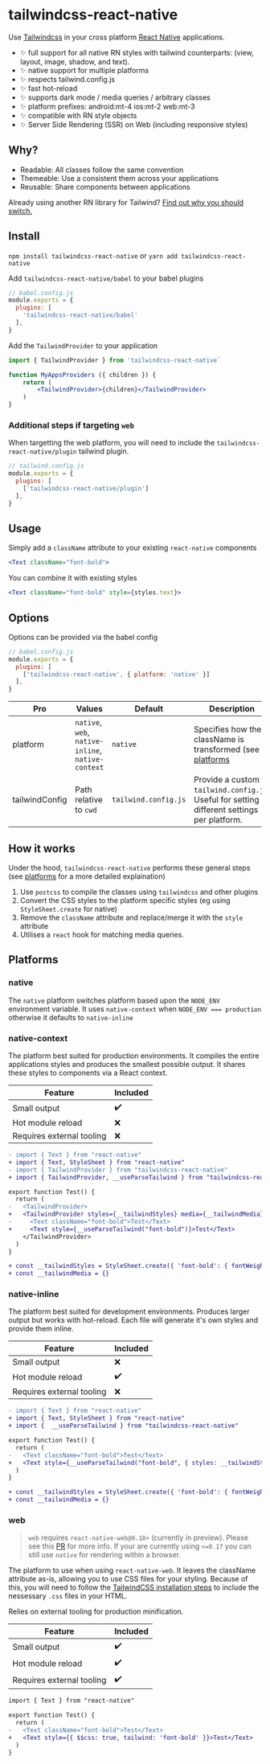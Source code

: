 # tailwindcss-react-native

Use [Tailwindcss](https://tailwindcss.com/) in your cross platform [React Native](https://reactnative.dev/) applications.

* :sparkles: full support for all native RN styles with tailwind counterparts: (view, layout, image, shadow, and text).
* :sparkles: native support for multiple platforms 
* :sparkles: respects tailwind.config.js
* :sparkles: fast hot-reload
* :sparkles: supports dark mode / media queries / arbitrary classes
* :sparkles: platform prefixes: android:mt-4 ios:mt-2 web:mt-3
* :sparkles: compatible with RN style objects
* :sparkles: Server Side Rendering (SSR) on Web (including responsive styles)

## Why?

* Readable: All classes follow the same convention
* Themeable: Use a consistent them across your applications
* Reusable: Share components between applications

Already using another RN library for Tailwind? [Find out why you should switch.](./docs/library-comparision.md)

## Install

`npm install tailwindcss-react-native` or `yarn add tailwindcss-react-native`

Add `tailwindcss-react-native/babel` to your babel plugins 

```js
// babel.config.js
module.exports = {
  plugins: [
    'tailwindcss-react-native/babel'
  ],
}
```
Add the `TailwindProvider` to your application

```jsx
import { TailwindProvider } from 'tailwindcss-react-native`

function MyAppsProviders ({ children }) {
    return (
        <TailwindProvider>{children}</TailwindProvider>
    )
}
```

### Additional steps if targeting `web`

When targetting the web platform, you will need to include the `tailwindcss-react-native/plugin` tailwind plugin.

```js
// tailwind.config.js
module.exports = {
  plugins: [
    ['tailwindcss-react-native/plugin']
  ],
}
```

## Usage

Simply add a `className` attribute to your existing `react-native` components

```jsx
<Text className="font-bold">
```

You can combine it with existing styles

```jsx
<Text className="font-bold" style={styles.text}>
```

## Options

Options can be provided via the babel config

```js
// babel.config.js
module.exports = {
  plugins: [
    ['tailwindcss-react-native', { platform: 'native' }]
  ],
}
```

Pro      | Values               | Default  | Description         
---------|----------------------|----------|----------------------
platform | `native`, `web`, `native-inline`, `native-context` | `native` | Specifies how the className is transformed (see [platforms](#platforms) 
tailwindConfig | Path relative to `cwd` | `tailwind.config.js` | Provide a custom `tailwind.config.js`. Useful for setting different settings per platform.


## How it works

Under the hood, `tailwindcss-react-native` performs these general steps (see [platforms](#platforms) for a more detailed explaination)

1. Use `postcss` to compile the classes using `tailwindcss` and other plugins
1. Convert the CSS styles to the platform specific styles (eg using `StyleSheet.create` for native)
1. Remove the `className` attribute and replace/merge it with the `style` attribute
1. Utilises a `react` hook for matching media queries.

## Platforms

### native

The `native` platform switches platform based upon the `NODE_ENV` environment variable. It uses `native-context` when `NODE_ENV === production` otherwise it defaults to `native-inline`

### native-context

The platform best suited for production environments. It compiles the entire applications styles and produces the smallest possible output. It shares these styles to components via a React context.

Feature | Included
------ | -------------
Small output | :heavy_check_mark: 
Hot module reload | :x: 
Requires external tooling | :x: 


```diff
- import { Text } from "react-native"
+ import { Text, StyleSheet } from "react-native"
- import { TailwindProvider } from "tailwindcss-react-native"
+ import { TailwindProvider, __useParseTailwind } from "tailwindcss-react-native"

export function Test() {
  return (
-   <TailwindProvider>
+   <TailwindProvider styles={__tailwindStyles} media={__tailwindMedia}>
-     <Text className="font-bold">Test</Text>
+     <Text style={__useParseTailwind("font-bold")}>Test</Text>
    </TailwindProvider>
  )
}

+ const __tailwindStyles = StyleSheet.create({ 'font-bold': { fontWeight: "700" }})
+ const __tailwindMedia = {}
```

### native-inline

The platform best suited for development environments. Produces larger output but works with hot-reload. Each file will generate it's own styles and provide them inline.

Feature | Included
------ | -------------
Small output | :x: 
Hot module reload | :heavy_check_mark: 
Requires external tooling | :x: 

```diff
- import { Text } from "react-native"
+ import { Text, StyleSheet } from "react-native"
+ import {  __useParseTailwind } from "tailwindcss-react-native"

export function Test() {
  return (
-   <Text className="font-bold">Test</Text>
+   <Text style={__useParseTailwind("font-bold", { styles: __tailwindStyles, media: __tailwindMedia})}>Test</Text>
  )
}

+ const __tailwindStyles = StyleSheet.create({ 'font-bold': { fontWeight: "700" }})
+ const __tailwindMedia = {}
```

### web

> `web` requires `react-native-web@0.18+` (currently in preview). Please see this [PR](https://github.com/necolas/react-native-web/pull/2248) for more info. If your are currently using `<=0.17` you can still use `native` for rendering within a browser.

The platform to use when using `react-native-web`. It leaves the className attribute as-is, allowing you to use CSS files for your styling. Because of this, you will need to follow the [TailwindCSS installation steps](https://tailwindcss.com/docs/installation) to include the nessessary `.css` files in your HTML.

Relies on external tooling for production minification.

Feature | Included
------ | -------------
Small output | :heavy_check_mark: 
Hot module reload | :heavy_check_mark: 
Requires external tooling | :heavy_check_mark: 

```diff
import { Text } from "react-native"

export function Test() {
  return (
-   <Text className="font-bold">Test</Text>
+   <Text style={{ $$css: true, tailwind: 'font-bold' }}>Test</Text>
  )
}
```

##
